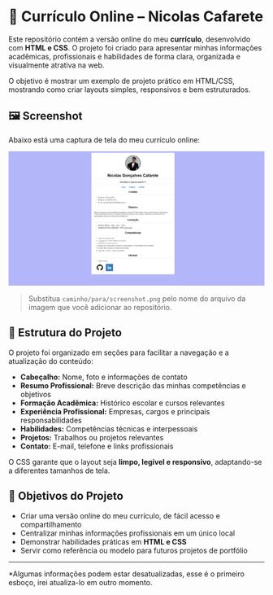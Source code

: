 # 💼 Currículo Online – Nicolas Cafarete

Este repositório contém a versão online do meu **currículo**, desenvolvido com **HTML e CSS**. O projeto foi criado para apresentar minhas informações acadêmicas, profissionais e habilidades de forma clara, organizada e visualmente atrativa na web.

O objetivo é mostrar um exemplo de projeto prático em HTML/CSS, mostrando como criar layouts simples, responsivos e bem estruturados.

## 🖼️ Screenshot

Abaixo está uma captura de tela do meu currículo online:

![Screenshot do Currículo](img/image.png)

> Substitua `caminho/para/screenshot.png` pelo nome do arquivo da imagem que você adicionar ao repositório.

## 🔨 Estrutura do Projeto

O projeto foi organizado em seções para facilitar a navegação e a atualização do conteúdo:

- **Cabeçalho:** Nome, foto e informações de contato  
- **Resumo Profissional:** Breve descrição das minhas competências e objetivos  
- **Formação Acadêmica:** Histórico escolar e cursos relevantes  
- **Experiência Profissional:** Empresas, cargos e principais responsabilidades  
- **Habilidades:** Competências técnicas e interpessoais  
- **Projetos:** Trabalhos ou projetos relevantes  
- **Contato:** E-mail, telefone e links profissionais  

O CSS garante que o layout seja **limpo, legível e responsivo**, adaptando-se a diferentes tamanhos de tela.

## 🚀 Objetivos do Projeto

- Criar uma versão online do meu currículo, de fácil acesso e compartilhamento  
- Centralizar minhas informações profissionais em um único local  
- Demonstrar habilidades práticas em **HTML e CSS**  
- Servir como referência ou modelo para futuros projetos de portfólio  

---

*Algumas informações podem estar desatualizadas, esse é o primeiro esboço, irei atualiza-lo em outro momento.
